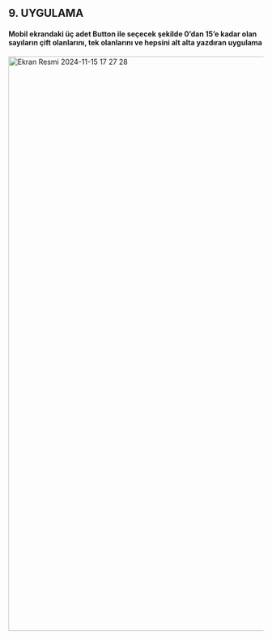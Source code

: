 ## 9. UYGULAMA
#### Mobil ekrandaki üç adet Button ile seçecek şekilde 0’dan 15’e kadar olan sayıların çift olanlarını, tek olanlarını ve hepsini alt alta yazdıran uygulama
<img width="1135" alt="Ekran Resmi 2024-11-15 17 27 28" src="https://github.com/user-attachments/assets/0da4a624-8c09-4406-b47b-06ce437b641e">
